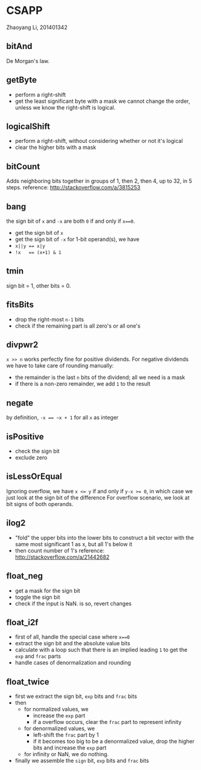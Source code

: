 # CSAPP
Zhaoyang Li, 201401342

## bitAnd
De Morgan's law.

## getByte
* perform a right-shift
* get the least significant byte with a mask
we cannot change the order, unless we know the right-shift is logical.

## logicalShift
* perform a right-shift, without considering whether or not it's logical
* clear the higher bits with a mask

## bitCount
Adds neighboring bits together in groups of 1, then 2, then 4, up to 32, in 5 steps.
reference: http://stackoverflow.com/a/3815253

## bang
the sign bit of `x` and `-x` are both `0` if and only if `x==0`.
* get the sign bit of `x`
* get the sign bit of `-x`
for 1-bit operand(s), we have
* `x||y == x|y`
* `!x   == (x+1) & 1`

## tmin
sign bit = 1, other bits = 0.

## fitsBits
* drop the right-most `n-1` bits
* check if the remaining part is all zero's or all one's

## divpwr2
`x >> n` works perfectly fine for positive dividends.
For negative dividends we have to take care of rounding manually:
* the remainder is the last `n` bits of the dividend; all we need is a mask
* if there is a non-zero remainder, we add `1` to the result

## negate
by definition, `-x == ~x + 1` for all `x` as integer

## isPositive
* check the sign bit
* exclude zero

## isLessOrEqual
Ignoring overflow, we have `x <= y` if and only if `y-x >= 0`, in which case we just look at the sign bit of the difference
For overflow scenario, we look at bit signs of both operands.

## ilog2
* "fold" the upper bits into the lower bits to construct a bit vector with the same most significant 1 as x, but all 1's below it
* then count number of 1's
reference: http://stackoverflow.com/a/21442682

## float_neg
* get a mask for the sign bit
* toggle the sign bit
* check if the input is NaN. is so, revert changes

## float_i2f
* first of all, handle the special case where `x==0`
* extract the sign bit and the absolute value bits
* calculate with a loop such that there is an implied leading `1` to get the `exp` and `frac` parts
* handle cases of denormalization and rounding

## float_twice
* first we extract the sign bit, `exp` bits and `frac` bits
* then
    * for normalized values, we
        * increase the `exp` part
        * if a overflow occurs, clear the `frac` part to represent infinity
    * for denormalized values, we
        * left-shift the `frac` part by 1
        * if it becomes too big to be a denormalized value, drop the higher bits and increase the `exp` part
    * for infinity or NaN, we do nothing.
* finally we assemble the `sign` bit, `exp` bits and `frac` bits
